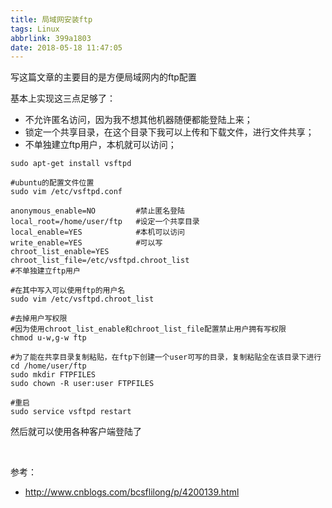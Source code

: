 ```yaml
---
title: 局域网安装ftp
tags: Linux
abbrlink: 399a1803
date: 2018-05-18 11:47:05
---
```


写这篇文章的主要目的是方便局域网内的ftp配置

基本上实现这三点足够了：
* 不允许匿名访问，因为我不想其他机器随便都能登陆上来；
* 锁定一个共享目录，在这个目录下我可以上传和下载文件，进行文件共享；
* 不单独建立ftp用户，本机就可以访问；

```
sudo apt-get install vsftpd 

#ubuntu的配置文件位置
sudo vim /etc/vsftpd.conf

anonymous_enable=NO         #禁止匿名登陆
local_root=/home/user/ftp   #设定一个共享目录
local_enable=YES            #本机可以访问
write_enable=YES            #可以写
chroot_list_enable=YES      
chroot_list_file=/etc/vsftpd.chroot_list
#不单独建立ftp用户

#在其中写入可以使用ftp的用户名
sudo vim /etc/vsftpd.chroot_list

#去掉用户写权限
#因为使用chroot_list_enable和chroot_list_file配置禁止用户拥有写权限
chmod u-w,g-w ftp

#为了能在共享目录复制粘贴，在ftp下创建一个user可写的目录，复制粘贴全在该目录下进行
cd /home/user/ftp
sudo mkdir FTPFILES
sudo chown -R user:user FTPFILES

#重启
sudo service vsftpd restart
```

然后就可以使用各种客户端登陆了

<br>

参考：
* http://www.cnblogs.com/bcsflilong/p/4200139.html